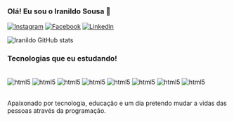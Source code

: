 ### Olá! Eu sou o Iranildo Sousa 👋

[![Instagram](https://img.shields.io/badge/Instagram-E4405F?style=for-the-badge&logo=instagram&logoColor=white)](https://www.instagram.com/iranildo.sousa88/)
[![Facebook](https://img.shields.io/badge/Facebook-1877F2?style=for-the-badge&logo=facebook&logoColor=white)](https://www.facebook.com/iranildos.s)
[![Linkedin](https://img.shields.io/badge/LinkedIn-0077B5?style=for-the-badge&logo=linkedin&logoColor=white)](https://www.linkedin.com/in/iranildo-sousa-56189566/)

![Iranildo GitHub
stats](https://github-readme-stats.vercel.app/api?username=Iranildo-Sousa&show_icons=true&theme=dracula)

### Tecnologias que eu estudando!

<div style="display: inline_block">
  <br />
  <img align="center"
    alt="html5"
    src="https://img.shields.io/badge/HTML5-E34F26?style=for-the-badge&logo=html5&logoColor=white"
  />
   <img align="center"
    alt="html5"
    src="https://img.shields.io/badge/CSS3-1572B6?style=for-the-badge&logo=css3&logoColor=white"
  />
   <img align="center"
    alt="html5"
    src="https://img.shields.io/badge/Sass-CC6699?style=for-the-badge&logo=sass&logoColor=white"
  />
   <img align="center"
    alt="html5"
    src="https://img.shields.io/badge/React-20232A?style=for-the-badge&logo=react&logoColor=61DAFB"
  />
   <img align="center"
    alt="html5"
    src="https://img.shields.io/badge/Bootstrap-563D7C?style=for-the-badge&logo=bootstrap&logoColor=white"
  />
   <img align="center"
    alt="html5"
    src="https://img.shields.io/badge/Tailwind_CSS-38B2AC?style=for-the-badge&logo=tailwind-css&logoColor=white"
  />
   <img align="center"
    alt="html5"
    src="https://img.shields.io/badge/JavaScript-F7DF1E?style=for-the-badge&logo=javascript&logoColor=black"
  />
   <img align="center"
    alt="html5"
    src="https://img.shields.io/badge/Node.js-43853D?style=for-the-badge&logo=node.js&logoColor=white"
  />

  </div><br>

Apaixonado por tecnologia, educação e um dia pretendo mudar a vidas das pessoas através da programação.
</div>
